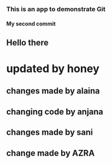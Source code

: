 ### This is an app to demonstrate Git

#### My second commit

## Hello there

# updated by honey

## changes made by alaina
## changing code by anjana
## changes made by sani
## change made by AZRA
